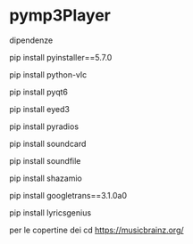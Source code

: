 # pymp3Player

dipendenze

pip install pyinstaller==5.7.0

pip install python-vlc

pip install pyqt6

pip install eyed3

pip install pyradios 

pip install soundcard

pip install soundfile

pip install shazamio

pip install googletrans==3.1.0a0

pip install lyricsgenius

per le copertine dei cd
https://musicbrainz.org/